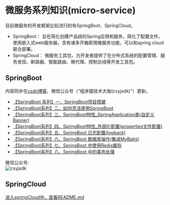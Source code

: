 # 微服务系列知识(micro-service)

目前微服务的开发框架比较流行的有SpringBoot、SpringCloud。
* SpringBoot：
  旨在简化创建产品级的Spring应用和服务，简化了配置文件，使用嵌入式web服务器，含有诸多开箱即用微服务功能，可以和spring cloud联合部署。
* SpringCloud：
  微服务工具包，为开发者提供了在分布式系统的配置管理、服务发现、断路器、智能路由、微代理、控制总线等开发工具包。

## SpringBoot
 内容同步在[csdn博客](https://blog.csdn.net/xcbeyond)、微信公众号（"程序猿技术大咖(cxyjsdk)"）更新。
 
 * [【SpringBoot 系列】一、SpringBoot项目搭建](https://blog.csdn.net/xcbeyond/article/details/80760206)
 * [【SpringBoot系列】二、如何灵活使用SpringBoot](https://blog.csdn.net/xcbeyond/article/details/80946911)
 * [【SpringBoot系列】三、SpringBoot特性_SpringApplication类(自定义Banner)](https://blog.csdn.net/xcbeyond/article/details/80978561)
 * [【SpringBoot系列】四、SpringBoot特性_外部化配置(properties文件配置)](https://blog.csdn.net/xcbeyond/article/details/81000132)
 * [【SpringBoot系列】五、SpringBoot 日志配置(logback)](https://blog.csdn.net/xcbeyond/article/details/81004331)
 * [【SpringBoot系列】六、SpringBoot 数据库操作(集成MyBatis)](https://blog.csdn.net/xcbeyond/article/details/81012296)
 * [【SpringBoot系列】七、SpringBoot 中使用Redis缓存](https://blog.csdn.net/xcbeyond/article/details/81116600)
 * [【SpringBoot系列】八、SpringBoot 中的事务处理](https://blog.csdn.net/xcbeyond/article/details/81235995)
 
 微信公众号:</br>
 ![cxyjsdk](https://mmbiz.qpic.cn/mmbiz_jpg/ufwf2dN48zSKKzCjU69UKCorXIpxnCqaHyM7icAKticpWHeA51kwu2bxr1SfMV4krhL9yGMIVbHs3PVg6uGbHDdA/640?wx_fmt=jpeg&tp=webp&wxfrom=5&wx_lazy=1 "程序猿技术大咖") 


## SpringCloud
  [进入springCloud中，查看README.md](https://github.com/xcbeyond/micro-service/tree/master/springCloud)
